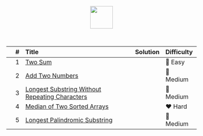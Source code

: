 <p align="center">
  <a href="https://leetcode.com/adinic">
    <img height=60 src="https://assets.leetcode.com/static_assets/public/webpack_bundles/images/logo-dark.e99485d9b.svg">
  </a>
</p>
<br>

|    | # | Title                                            |     Solution     | Difficulty |
|:--:|:-:|:-------------------------------------------------|:----------------:|:-----------|
| | 1 | [Two Sum](https://leetcode.com/problems/two-sum) | | 💚 Easy |
| | 2 | [Add Two Numbers](https://leetcode.com/problems/add-two-numbers) | | 💛 Medium |
| | 3 | [Longest Substring Without Repeating Characters](https://leetcode.com/problems/longest-substring-without-repeating-characters) | | 💛 Medium |
| | 4 | [Median of Two Sorted Arrays](https://leetcode.com/problems/median-of-two-sorted-arrays) | | ❤️ Hard |
| | 5 | [Longest Palindromic Substring](https://leetcode.com/problems/longest-palindromic-substring/) | | 💛 Medium |
